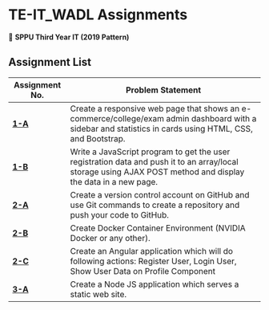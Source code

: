 # TE-IT_WADL Assignments  

📌 **SPPU Third Year IT (2019 Pattern)**  

## **Assignment List**  

| Assignment No. | Problem Statement |
|--------------|-----------------|
| **[1-A](Assignment_1-A)** | Create a responsive web page that shows an e-commerce/college/exam admin dashboard with a sidebar and statistics in cards using HTML, CSS, and Bootstrap. |
| **[1-B](Assignment_1-B)** | Write a JavaScript program to get the user registration data and push it to an array/local storage using AJAX POST method and display the data in a new page. |
| **[2-A](Assignment_2-A)** | Create a version control account on GitHub and use Git commands to create a repository and push your code to GitHub. |
| **[2-B](Assignment_2-B)** | Create Docker Container Environment (NVIDIA Docker or any other). |
| **[2-C](Assignment_2-C)** | Create an Angular application which will do following actions: Register User, Login User, Show User Data on Profile Component   |
| **[3-A](Assignment_3-A)** | Create a Node JS application which serves a static web site. |

